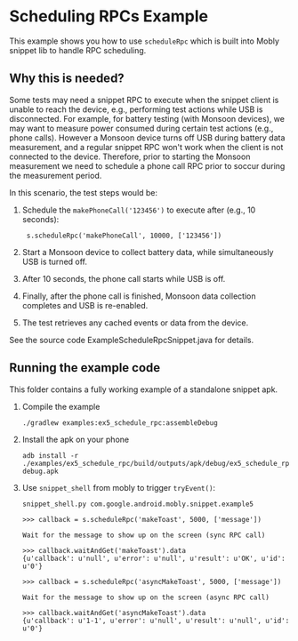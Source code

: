 # Scheduling RPCs Example

This example shows you how to use `scheduleRpc` which is built into
Mobly snippet lib to handle RPC scheduling.

## Why this is needed?

Some tests may need a snippet RPC to execute when the snippet client is unable
to reach the device, e.g., performing test actions while USB is disconnected.
For example, for battery testing (with Monsoon devices), we may want to measure
power consumed during certain test actions (e.g., phone calls). However
a Monsoon device turns off USB during battery data measurement, and a regular
snippet RPC won't work when the client is not connected to the device.
Therefore, prior to starting the Monsoon measurement we need to schedule a phone
call RPC prior to soccur during the measurement period.

In this scenario, the test steps would be:

1. Schedule the `makePhoneCall('123456')` to execute after (e.g., 10 seconds):

        s.scheduleRpc('makePhoneCall', 10000, ['123456'])

2. Start a Monsoon device to collect battery data, while simultaneously USB is
   turned off.
3. After 10 seconds, the phone call starts while USB is off.
4. Finally, after the phone call is finished, Monsoon data collection completes
   and USB is re-enabled.
5. The test retrieves any cached events or data from the device.



See the source code ExampleScheduleRpcSnippet.java for details.

## Running the example code

This folder contains a fully working example of a standalone snippet apk.

1.  Compile the example

        ./gradlew examples:ex5_schedule_rpc:assembleDebug

1.  Install the apk on your phone

        adb install -r ./examples/ex5_schedule_rpc/build/outputs/apk/debug/ex5_schedule_rpc-debug.apk

1.  Use `snippet_shell` from mobly to trigger `tryEvent()`:

        snippet_shell.py com.google.android.mobly.snippet.example5

        >>> callback = s.scheduleRpc('makeToast', 5000, ['message'])

        Wait for the message to show up on the screen (sync RPC call)

        >>> callback.waitAndGet('makeToast').data
        {u'callback': u'null', u'error': u'null', u'result': u'OK', u'id': u'0'}

        >>> callback = s.scheduleRpc('asyncMakeToast', 5000, ['message'])

        Wait for the message to show up on the screen (async RPC call)

        >>> callback.waitAndGet('asyncMakeToast').data
        {u'callback': u'1-1', u'error': u'null', u'result': u'null', u'id': u'0'}
